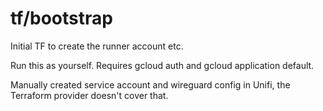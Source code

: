 # tf/bootstrap

Initial TF to create the runner account etc.

Run this as yourself. Requires gcloud auth and gcloud application default.

Manually created service account and wireguard config in Unifi, the Terraform
provider doesn't cover that.
